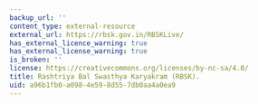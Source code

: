 ```yaml
---
backup_url: ''
content_type: external-resource
external_url: https://rbsk.gov.in/RBSKLive/
has_external_licence_warning: true
has_external_license_warning: true
is_broken: ''
license: https://creativecommons.org/licenses/by-nc-sa/4.0/
title: Rashtriya Bal Swasthya Karyakram (RBSK).
uid: a96b1fb0-a098-4e59-8d55-7db0aa4a0ea9
---
```


